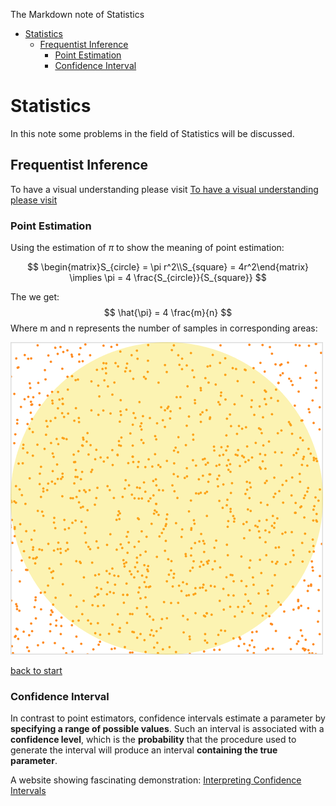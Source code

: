 The Markdown note of Statistics

- [Statistics](#statistics)
  * [Frequentist Inference](#frequentist-inference)
    + [Point Estimation](#point-estimation)
    + [Confidence Interval](#confidence-interval)

# Statistics

In this note some problems in the field of Statistics will be discussed. 

## Frequentist Inference 
To have a visual understanding please visit [To have a visual understanding please visit ](https://seeing-theory.brown.edu/frequentist-inference/index.html)

### Point Estimation

Using the estimation of $\pi$ to show the meaning of point estimation:  

$$
\begin{matrix}S_{circle} = \pi r^2\\S_{square} = 4r^2\end{matrix} \implies \pi = 4 \frac{S_{circle}}{S_{square}}
$$


The we get:
$$
\hat{\pi} = 4 \frac{m}{n}
$$
Where m and n represents the number of samples in corresponding areas: 

![to calculate pi](https://raw.githubusercontent.com/littlefishergan/Study/Statistics/pictures/mntopi.png)

[back to start](#Statistics)

### Confidence Interval

In contrast to point estimators, confidence intervals estimate a parameter by **specifying a range of possible values**. Such an interval is associated with a **confidence level**, which is the **probability** that the procedure used to generate the interval will produce an interval **containing the true parameter**.


A website showing fascinating demonstration:  [Interpreting Confidence Intervals](https://rpsychologist.com/d3/CI/)